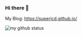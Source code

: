 ### Hi there 👋
My Blog: https://superjcd.github.io/

![my github status](https://github-readme-stats.vercel.app/api?username=superjcd&show_icons=true&icon_color=0078e7&title_color=0078e7)
<!--
**superjcd/superjcd** is a ✨ _special_ ✨ repository because its `README.md` (this file) appears on your GitHub profile.

Here are some ideas to get you started:

- 🔭 I’m currently working on ...
- 🌱 I’m currently learning ...
- 👯 I’m looking to collaborate on ...
- 🤔 I’m looking for help with ...
- 💬 Ask me about ...
- 📫 How to reach me: ...
- 😄 Pronouns: ...
- ⚡ Fun fact: ...
-->
